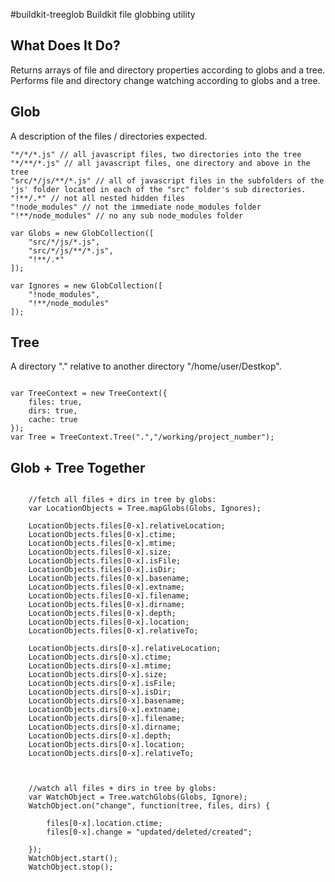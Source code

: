 #buildkit-treeglob
Buildkit file globbing utility

## What Does It Do?
Returns arrays of file and directory properties according to globs and a tree.
Performs file and directory change watching according to globs and a tree.

## Glob
A description of the files / directories expected.

```
"*/*/*.js" // all javascript files, two directories into the tree
"*/**/*.js" // all javascript files, one directory and above in the tree
"src/*/js/**/*.js" // all of javascript files in the subfolders of the 'js' folder located in each of the "src" folder's sub directories.
"!**/.*" // not all nested hidden files
"!node_modules" // not the immediate node_modules folder
"!**/node_modules" // no any sub node_modules folder

var Globs = new GlobCollection([
	"src/*/js/*.js",
	"src/*/js/**/*.js",
	"!**/.*"
]);

var Ignores = new GlobCollection([
	"!node_modules",
	"!**/node_modules"
]);

```


## Tree
A directory "." relative to another directory "/home/user/Destkop".

```

var TreeContext = new TreeContext({
	files: true,
	dirs: true,
	cache: true
});
var Tree = TreeContext.Tree(".","/working/project_number");

```


## Glob + Tree Together
```
	
	//fetch all files + dirs in tree by globs:
	var LocationObjects = Tree.mapGlobs(Globs, Ignores);

	LocationObjects.files[0-x].relativeLocation;
	LocationObjects.files[0-x].ctime;
	LocationObjects.files[0-x].mtime;
	LocationObjects.files[0-x].size;
	LocationObjects.files[0-x].isFile;
	LocationObjects.files[0-x].isDir;
	LocationObjects.files[0-x].basename;
	LocationObjects.files[0-x].extname;
	LocationObjects.files[0-x].filename;
	LocationObjects.files[0-x].dirname;
	LocationObjects.files[0-x].depth;
	LocationObjects.files[0-x].location;
	LocationObjects.files[0-x].relativeTo;

	LocationObjects.dirs[0-x].relativeLocation;
	LocationObjects.dirs[0-x].ctime;
	LocationObjects.dirs[0-x].mtime;
	LocationObjects.dirs[0-x].size;
	LocationObjects.dirs[0-x].isFile;
	LocationObjects.dirs[0-x].isDir;
	LocationObjects.dirs[0-x].basename;
	LocationObjects.dirs[0-x].extname;
	LocationObjects.dirs[0-x].filename;
	LocationObjects.dirs[0-x].dirname;
	LocationObjects.dirs[0-x].depth;
	LocationObjects.dirs[0-x].location;
	LocationObjects.dirs[0-x].relativeTo;



	//watch all files + dirs in tree by globs:
	var WatchObject = Tree.watchGlobs(Globs, Ignore);
	WatchObject.on("change", function(tree, files, dirs) {

		files[0-x].location.ctime;
		files[0-x].change = "updated/deleted/created";

	});
	WatchObject.start();
	WatchObject.stop();


```